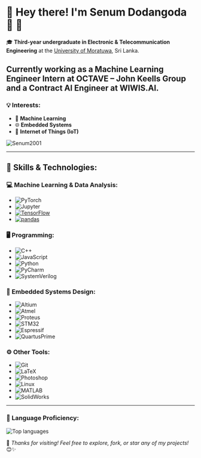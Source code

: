 # 🌟 Hey there! I'm **Senum Dodangoda** 👋 🌟

🎓 **Third-year undergraduate in Electronic & Telecommunication Engineering** at the [University of Moratuwa](https://www.mrt.ac.lk/), Sri Lanka. 

Currently working as a **Machine Learning Engineer Intern** at **OCTAVE – John Keells Group** and a **Contract AI Engineer** at **WIWIS.AI**.
---

### 💡 Interests:
- 🤖 **Machine Learning**
- 🌐 **Embedded Systems**
- 📶 **Internet of Things (IoT)**

<p align="left"> 
  <img src="https://komarev.com/ghpvc/?username=Senum2001&label=Profile%20views&color=0e75b6&style=flat" alt="Senum2001" /> 
</p>

---

## 💪 Skills & Technologies:

### 💻 Machine Learning & Data Analysis:
- ![PyTorch](https://img.shields.io/badge/PyTorch-EE4C2C?style=flat&logo=PyTorch&logoColor=white)
- ![Jupyter](https://img.shields.io/badge/Jupyter-F37626?style=flat&logo=Jupyter&logoColor=white)
- [![TensorFlow](https://img.shields.io/badge/TensorFlow-v2.5.0-blue.svg)](https://www.tensorflow.org/)
- [![pandas](https://img.shields.io/badge/pandas-v1.3.0-blue.svg)](https://pandas.pydata.org/)

### 🖥️ Programming:
- ![C++](https://img.shields.io/badge/C%2B%2B-00599C?style=flat&logo=c%2B%2B&logoColor=white)
- ![JavaScript](https://img.shields.io/badge/JavaScript-F7DF1E?logo=JavaScript&logoColor=000&style=flat-square)
- ![Python](https://img.shields.io/badge/Python-3776AB?style=flat&logo=python&logoColor=white)
- ![PyCharm](https://img.shields.io/badge/PyCharm-000000?style=flat&logo=PyCharm&logoColor=white)
- ![SystemVerilog](https://img.shields.io/badge/SystemVerilog-7952B3?style=flat&logo=Verilog&logoColor=white)

### 🔧 Embedded Systems Design:
- ![Altium](https://img.shields.io/badge/Altium-0C7C59?style=flat&logo=Altium%20Designer&logoColor=white)
- ![Atmel](https://img.shields.io/badge/Atmel-0074B5?style=flat&logo=Atmel&logoColor=white)
- ![Proteus](https://img.shields.io/badge/Proteus-007ACC?style=flat&logo=Proteus&logoColor=white)
- ![STM32](https://img.shields.io/badge/STM32-03234B?style=flat&logo=STMicroelectronics&logoColor=white)
- ![Espressif](https://img.shields.io/badge/Espressif-FF0000?style=flat&logo=Espressif&logoColor=white)
- ![QuartusPrime](https://img.shields.io/badge/Quartus%20Prime-007ACC?style=flat&logo=Altera&logoColor=white)

### ⚙️ Other Tools:
- ![Git](https://img.shields.io/badge/Git-F05032?style=flat&logo=git&logoColor=white)
- ![LaTeX](https://img.shields.io/badge/LaTeX-008080?style=flat&logo=LaTeX&logoColor=white)
- ![Photoshop](https://img.shields.io/badge/Photoshop-31A8FF?style=flat&logo=adobe%20photoshop&logoColor=white)
- ![Linux](https://img.shields.io/badge/Linux-FCC624?style=flat&logo=linux&logoColor=white)
- ![MATLAB](https://img.shields.io/badge/MATLAB-0076A8?style=flat&logo=MathWorks&logoColor=white)
- ![SolidWorks](https://img.shields.io/badge/SolidWorks-FF0000?style=flat&logo=SolidWorks&logoColor=white)

---

### 🎨 Language Proficiency:
![Top languages](https://github-readme-stats.vercel.app/api/top-langs/?username=Senum2001)

🌟 *Thanks for visiting! Feel free to explore, fork, or star any of my projects!* 😊✨
